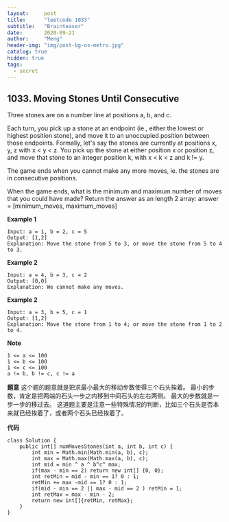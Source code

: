 ```yaml
---
layout:     post
title:      "leetcode 1033"
subtitle:   "Brainteaser"
date:       2020-09-21
author:     "Meng"
header-img: "img/post-bg-os-metro.jpg"
catalog: true
hidden: true
tags:
  - secret
---
```


## 1033. Moving Stones Until Consecutive
Three stones are on a number line at positions a, b, and c.

Each turn, you pick up a stone at an endpoint (ie., either the lowest or highest position stone), and move it to an unoccupied position between those endpoints.  Formally, let's say the stones are currently at positions x, y, z with x < y < z.  You pick up the stone at either position x or position z, and move that stone to an integer position k, with x < k < z and k != y.

The game ends when you cannot make any more moves, ie. the stones are in consecutive positions.

When the game ends, what is the minimum and maximum number of moves that you could have made?  Return the answer as an length 2 array: answer = [minimum_moves, maximum_moves]

**Example 1**

```
Input: a = 1, b = 2, c = 5
Output: [1,2]
Explanation: Move the stone from 5 to 3, or move the stone from 5 to 4 to 3.
```

**Example 2**

```
Input: a = 4, b = 3, c = 2
Output: [0,0]
Explanation: We cannot make any moves.
```

**Example 2**

```
Input: a = 3, b = 5, c = 1
Output: [1,2]
Explanation: Move the stone from 1 to 4; or move the stone from 1 to 2 to 4.
```

**Note**
```
1 <= a <= 100
1 <= b <= 100
1 <= c <= 100
a != b, b != c, c != a
```

**题意** 这个题的题意就是把求最小最大的移动步数使得三个石头挨着。 最小的步数，肯定是把两端的石头一步之内移到中间石头的左右两侧。 最大的步数就是一步一步的移过去。 这道题主要是注意一些特殊情况的判断，比如三个石头是否本来就已经挨着了，或者两个石头已经挨着了。

**代码**
```
class Solution {
    public int[] numMovesStones(int a, int b, int c) {
        int min = Math.min(Math.min(a, b), c);
        int max = Math.max(Math.max(a, b), c);
        int mid = min ^ a ^ b^c^ max;
        if(max - min == 2) return new int[] {0, 0};
        int retMin = mid - min == 1? 0 : 1;
        retMin += max -mid == 1? 0 : 1;
        if(mid - min == 2 || max - mid == 2 ) retMin = 1;
        int retMax = max - min - 2;
        return new int[]{retMin, retMax};
    }
}
```
